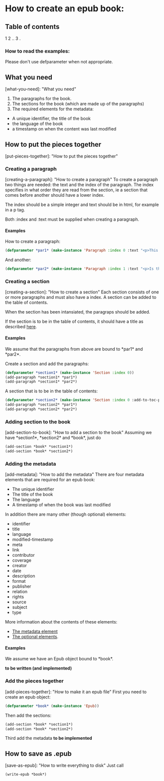 # How to create an epub book:

## Table of contents
1
2 ..
3 .

### How to read the examples:
Please don't use defparameter when not appropriate.


## What you need
[what-you-need]: "What you need"
1. The paragraphs for the book.
2. The sections for the book (which are made up of the paragraphs)
3. The required elements for the metadata:
 - A unique identifier, the title of the book
 - the language of the book
 - a timestamp on when the content was last modified

## How to put the pieces together
[put-pieces-together]: "How to put the pieces together"

### Creating a paragraph
[creating-a-paragraph]: "How to create a paragraph"
To create a paragraph two things are needed: the text and the index of the
paragraph. The index specifies in what order they are read from the section, ie
a section that comes before another should have a lower index.

The index should be a simple integer and text should be in html, for example in
a p tag.

Both :index and :text must be supplied when creating a paragraph.

#### Examples
How to create a paragraph:

```lisp
(defparameter *par1* (make-instance 'Paragraph :index 0 :text "<p>This is the paragraph. Please note the p element.</p>"))
```

And another:

```lisp
(defparameter *par2* (make-instance 'Paragraph :index 1 :text "<p>Is there any need for multiple paragraphs?</p>"))
```

### Creating a section
[creating-a-section]: "How to create a section"
Each section consists of one or more paragraphs and must also have a index. A
section can be added to the table of contents.

When the section has been intansiated, the paragraps should be added.

If the section is to be in the table of contents, it should have a title as
described [here](http://www.idpf.org/epub/30/spec/epub30-contentdocs.html#sec-xhtml-nav-def).

#### Examples
We assume that the paragraphs from above are bound to \*par1\* and \*par2\*.

Create a section and add the paragraphs:

```lisp
(defparameter *section1* (make-instance 'Section :index 0))
(add-paragraph *section1* *par1*)
(add-paragraph *section1* *par2*)
```

A section that is to be in the table of contents:

```lisp
(defparameter *section2* (make-instance 'Section :index 0 :add-to-toc-p t :title "<a href=\"Content.xhtml#par1\">The second section</a>"))
(add-paragraph *section2* *par1*)
(add-paragraph *section2* *par2*)
```

### Adding section to the book
[add-section-to-book]: "How to add a section to the book"
Assuming we have \*section1\*, \*section2\* and \*book\*, just do

```lisp
(add-section *book* *section1*)
(add-section *book* *section2*)
```

### Adding the metadata
[add-metadata]: "How to add the metadata"
There are four metadata elements that are required for an epub book:

 - The unique identifier
 - The title of the book
 - The language
 - A timestamp of when the book was last modified

In addition there are many other (though optional) elements:

 - identifier
 - title
 - language
 - modified-timestamp
 - meta
 - link
 - contributor
 - coverage
 - creator
 - date
 - description
 - format
 - publisher
 - relation
 - rights
 - source
 - subject
 - type

More information about the contents of these elements:

 - [The metadata element](http://www.idpf.org/epub/30/spec/epub30-publications.html#sec-metadata-elem)
 - [The optional elements](http://www.idpf.org/epub/30/spec/epub30-publications.html#sec-opf-dcmes-optional).

#### Examples
We assume we have an Epub object bound to \*book\*.

**to be written (and implemented)**

### Add the pieces together
[add-pieces-together]: "How to make it an epub file"
First you need to create an epub object:

```lisp
(defparameter *book* (make-instance 'Epub))
```

Then add the sections:

```lisp
(add-section *book* *section1*)
(add-section *book* *section2*)
```

Third add the metadata **to be implemented**

## How to save as .epub
[save-as-epub]: "How to write everything to disk"
Just call

```lisp
(write-epub *book*)
```
